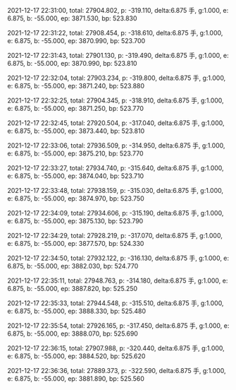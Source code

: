 2021-12-17 22:31:00, total: 27904.802, p: -319.110, delta:6.875 手, g:1.000, e: 6.875, b: -55.000, ep: 3871.530, bp: 523.830

2021-12-17 22:31:22, total: 27908.454, p: -318.610, delta:6.875 手, g:1.000, e: 6.875, b: -55.000, ep: 3870.990, bp: 523.700

2021-12-17 22:31:43, total: 27901.130, p: -319.490, delta:6.875 手, g:1.000, e: 6.875, b: -55.000, ep: 3870.990, bp: 523.810

2021-12-17 22:32:04, total: 27903.234, p: -319.800, delta:6.875 手, g:1.000, e: 6.875, b: -55.000, ep: 3871.240, bp: 523.880

2021-12-17 22:32:25, total: 27904.345, p: -318.910, delta:6.875 手, g:1.000, e: 6.875, b: -55.000, ep: 3871.250, bp: 523.770

2021-12-17 22:32:45, total: 27920.504, p: -317.040, delta:6.875 手, g:1.000, e: 6.875, b: -55.000, ep: 3873.440, bp: 523.810

2021-12-17 22:33:06, total: 27936.509, p: -314.950, delta:6.875 手, g:1.000, e: 6.875, b: -55.000, ep: 3875.210, bp: 523.770

2021-12-17 22:33:27, total: 27934.740, p: -315.640, delta:6.875 手, g:1.000, e: 6.875, b: -55.000, ep: 3874.040, bp: 523.710

2021-12-17 22:33:48, total: 27938.159, p: -315.030, delta:6.875 手, g:1.000, e: 6.875, b: -55.000, ep: 3874.970, bp: 523.750

2021-12-17 22:34:09, total: 27934.606, p: -315.190, delta:6.875 手, g:1.000, e: 6.875, b: -55.000, ep: 3875.130, bp: 523.790

2021-12-17 22:34:29, total: 27928.219, p: -317.070, delta:6.875 手, g:1.000, e: 6.875, b: -55.000, ep: 3877.570, bp: 524.330

2021-12-17 22:34:50, total: 27932.122, p: -316.130, delta:6.875 手, g:1.000, e: 6.875, b: -55.000, ep: 3882.030, bp: 524.770

2021-12-17 22:35:11, total: 27948.763, p: -314.180, delta:6.875 手, g:1.000, e: 6.875, b: -55.000, ep: 3887.820, bp: 525.250

2021-12-17 22:35:33, total: 27944.548, p: -315.510, delta:6.875 手, g:1.000, e: 6.875, b: -55.000, ep: 3888.330, bp: 525.480

2021-12-17 22:35:54, total: 27926.165, p: -317.450, delta:6.875 手, g:1.000, e: 6.875, b: -55.000, ep: 3888.070, bp: 525.690

2021-12-17 22:36:15, total: 27907.988, p: -320.440, delta:6.875 手, g:1.000, e: 6.875, b: -55.000, ep: 3884.520, bp: 525.620

2021-12-17 22:36:36, total: 27889.373, p: -322.590, delta:6.875 手, g:1.000, e: 6.875, b: -55.000, ep: 3881.890, bp: 525.560